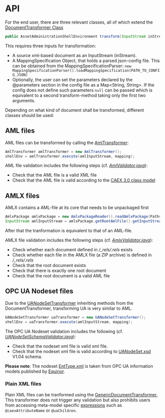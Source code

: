 # API

For the end user, there are three relevant classes, all of which extend the [DocumentTransformer Class](https://github.com/admin-shell-io/aas-transformation-library/blob/main/src/main/java/com/sap/dsc/aas/lib/transform/DocumentTransformer.java)

```java
public AssetAdministrationShellEnvironment transform(InputStream inStream, MappingSpecification mapping, Map<String, String> initialVars);
```
This requires three inputs for transformation:
- A source xml-based document as an InputStream (inStream).
- A MappingSpecification Object, that holds a parsed json-config file. This can be obtained from the MappingSpecificationParser:
  `
  new MappingSpecificationParser().loadMappingSpecification(PATH_TO_CONFIG_JSON)
  `
- Optionally, the user can set the parameters declared by the @parameters section in the config file as a Map<String, String>.
  If the config does not define such parameters `null` can be passed which is equivalent to a second transform-method taking only
  the first two arguments.

Depending on what kind of document shall be transformed, different classes should be used:

## AML files
AML files can be transformed by calling the [AmlTransformer](https://github.com/admin-shell-io/aas-transformation-library/blob/main/src/main/java/com/sap/dsc/aas/lib/aml/transform/AmlTransformer.java):

```java
AmlTransformer amlTransformer = new AmlTransformer();
shellEnv = amlTransformer.execute(amlInputStream, mapping);
```
AML file validation includes the following steps (cf. [_AmlValidator.java_](https://github.com/admin-shell-io/aas-transformation-library/blob/main/src/main/java/com/sap/dsc/aas/lib/aml/transform/validation/AmlValidator.java)):
- Check that the AML file is a valid XML file
- Check that the AML file is valid according to the [CAEX 3.0 class model](https://github.com/admin-shell-io/aas-transformation-library/blob/main/src/main/resources/aml/CAEX_ClassModel_V.3.0.xsd)

## AMLX files

AMLX contains a AML-file at its core that needs to be unpackaged first
```java
AmlxPackage amlxPackage = new AmlxPackageReader().readAmlxPackage(Paths.get(amlxInputFileName).toFile());
InputStream amlInputStream = amlxPackage.getRootAmlFile().getInputStream()

```
After that the tranformation is equivalent to that of an AML-file.

AMLX file validation includes the following steps (cf. [_AmlxValidator.java_](https://github.com/admin-shell-io/aas-transformation-library/blob/main/src/main/java/com/sap/dsc/aas/lib/aml/amlx/AmlxValidator.java)):
- Check whether each document defined in */_rels/.rels* exists
- Check whether each file in the AMLX file (a ZIP archive) is defined in */_rels/.rels*
- Check that the root document exists
- Check that there is exactly one root document
- Check that the root document is a valid AML file

## OPC UA Nodeset files
Due to the [UANodeSetTransformer](https://github.com/admin-shell-io/aas-transformation-library/blob/main/src/main/java/com/sap/dsc/aas/lib/ua/transform/UANodeSetTransformer.java)
inheriting methods from the DocumentTransformer, transforming UA is very similar to AML.
```java
UANodeSetTransformer uaTransformer = new UANodeSetTransformer();
shellEnv = uaTransformer.execute(amlInputStream, mapping);
```

The OPC UA Nodeset validation includes the following (cf.
[_UANodeSetSchemaValidator.java_](https://github.com/admin-shell-io/aas-transformation-library/blob/main/src/main/java/com/sap/dsc/aas/lib/ua/transform/validation/UANodeSetSchemaValidator.java)):

- Check that the nodeset xml file is valid xml file.
- Check that the nodeset xml file is valid according
  to [UANodeSet.xsd](https://github.com/OPCFoundation/UA-Nodeset/blob/v1.04/Schema/UANodeSet.xsd) V1.04 schema.

__Please note__: The nodeset [EntType.xml](https://github.com/admin-shell-io/aas-transformation-library/tree/main/src/test/resources/ua/EntType.xml)
is taken from OPC UA information models published by [Equinor](https://github.com/equinor/opc-ua-information-models/tree/test).


### Plain XML files
Plain XML files can be tranformed using the [GenericDocumentTransformer.](https://github.com/admin-shell-io/aas-transformation-library/tree/main/src/main/java/com/sap/dsc/aas/lib/transform/GenericDocumentTransformer.java)
This transformer does not trigger any validation but also prohibits users from accessing meta-model specific [expressions](#expressions)
such as `@caexAttributeName` or `@uaChildren`. 
